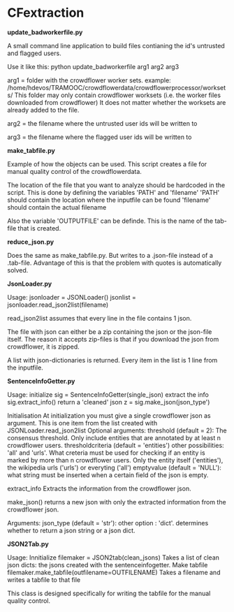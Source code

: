 # CFextraction

<b>update_badworkerfile.py</b>

A small command line application to build files contianing the id's untrusted and flagged users.

Use it like this: python update_badworkerfile arg1 arg2 arg3

arg1 = folder with the crowdflower worker sets. example: /home/hdevos/TRAMOOC/crowdflowerdata/crowdflowerprocessor/worksets/
This folder may only contain crowdflower worksets (i.e. the worker files downloaded from crowdflower)
It does not matter whether the worksets are already added to the file. 

arg2 = the filename where the untrusted user ids will be written to

arg3 = the filename where the flagged user ids will be written to


<b>make_tabfile.py</b>

Example of how the objects can be used.
This script creates a file for manual quality control of the crowdflowerdata.

The location of the file that you want to analyze should be hardcoded in the script. This is done by defining the variables 'PATH' and 'filename'
'PATH' should contain the location where the inputfile can be found
'filename' should contain the actual filename

Also the variable 'OUTPUTFILE' can be definde. This is the name of the tab-file that is created.


<b>reduce_json.py</b>

Does the same as make_tabfile.py. But writes to a .json-file instead of a .tab-file. Advantage of this is that the problem with quotes is automatically solved.


<b>JsonLoader.py</b>

Usage:
jsonloader = JSONLoader()
jsonlist = jsonloader.read_json2list(filename)

read_json2list assumes that every line in the file contains 1 json.

The file with json can either be a zip containing the json or the json-file itself. The reason it accepts zip-files is that if you download the json from crowdflower, it is zipped.

A list with json-dictionaries is returned. Every item in the list is 1 line from the inputfile.

<b>SentenceInfoGetter.py</b>

Usage:
initialize
sig = SentenceInfoGetter(single_json)
extract the info
sig.extract_info()
return a 'cleaned' json
z = sig.make_json(json_type')

Initialisation
At initialization you must give a single crowdflower json as argument. This is one item from the list created with JSONLoader.read_json2list
Optional arguments:
threshold (default = 2): The consensus threshold. Only include entities that are annotated by at least n crowdflower users.
thresholdcriteria (default = 'entities') other possibilities: 'all' and 'urls'. What creteria must be used for checking if an entity is marked by more than n crowdflower users. Only the entity itself ('entities'), the wikipedia urls ('urls') or everyting ('all')
emptyvalue (default = 'NULL'): what string must be inserted when a certain field of the json is empty.

extract_info
Extracts the information from the crowdflower json.

make_json()
returns a new json with only the extracted information from the crowdflower json.

Arguments:
json_type  (default = 'str'): other option : 'dict'. determines whether to return a json string or a json dict.



<b>JSON2Tab.py</b>

Usage:
Innitialize 
filemaker = JSON2tab(clean_jsons)
Takes a list of clean json dicts: the jsons created with the sentenceinfogetter.
Make tabfile
filemaker.make_tabfile(outfilename=OUTFILENAME)
Takes a filename and writes a tabfile to that file

This class is designed specifically for writing the tabfile for the manual quality control.
